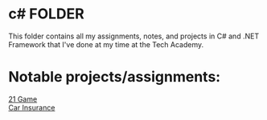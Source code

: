 # c# FOLDER
This folder contains all my assignments, notes, and projects in
C# and .NET Framework that I've done at my time at the Tech Academy.
<h1>Notable projects/assignments:</h1>

<a href="https://github.com/Bhanuu098/The-Tech-Academy-Basic-C-Sharp-Projects/tree/main/TwentyOne">21 Game</a><br>
<a href="https://github.com/Bhanuu098/CarInsurance">Car Insurance</a>
